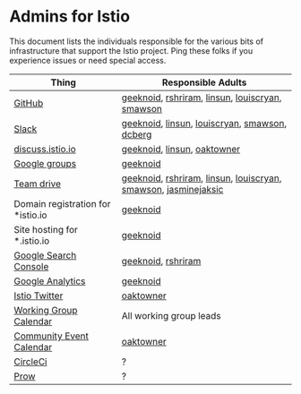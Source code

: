 # Admins for Istio

This document lists the individuals responsible for the various bits of infrastructure
that support the Istio project. Ping these folks if you experience issues or need special 
access.

| Thing | Responsible Adults
|-------|-------------------
| [GitHub](https://github.com/istio) | [geeknoid](https://github.com/geeknoid), [rshriram](https://github.com/rshriram), [linsun](https://github.com/linsun), [louiscryan](https://github.com/louiscryan), [smawson](https://github.com/smawson)
| [Slack](https://istio.slack.com) | [geeknoid](https://github.com/geeknoid), [linsun](https://github.com/linsun), [louiscryan](https://github.com/louiscryan), [smawson](https://github.com/smawson), [dcberg](https://github.com/dcberg)
| [discuss.istio.io](https://discuss.istio.io) | [geeknoid](https://github.com/geeknoid), [linsun](https://github.com/linsun), [oaktowner](https://github.com/oaktowner)
| [Google groups](https://googlegroups.com) | [geeknoid](https://github.com/geeknoid)
| [Team drive](https://drive.google.com/corp/drive/u/0/folders/0AIS5p3eW9BCtUk9PVA) | [geeknoid](https://github.com/geeknoid), [rshriram](https://github.com/rshriram), [linsun](https://github.com/linsun), [louiscryan](https://github.com/louiscryan), [smawson](https://github.com/smawson), [jasminejaksic](https://github.com/jasminejaksic)
| Domain registration for *istio.io | [geeknoid](https://github.com/geeknoid)
| Site hosting for *.istio.io | [geeknoid](https://github.com/geeknoid)
| [Google Search Console](https://cse.google.com) | [geeknoid](https://github.com/geeknoid), [rshriram](https://github.com/rshriram)
| [Google Analytics](https://analytics.google.com/analytics/web/) | [geeknoid](https://github.com/geeknoid)
| [Istio Twitter](https://twitter.cqom/IstioMesh) | [oaktowner](https://github.com/oaktowner)
| [Working Group Calendar](https://calendar.google.com/calendar/embed?src=4uhe8fi8sf1e3tvmvh6vrq2dog%40group.calendar.google.com&ctz=America%2FLos_Angeles) | All working group leads
| [Community Event Calendar](https://calendar.google.com/calendar/embed?src=i10ogf58krfbrsjai5qi16g4do%40group.calendar.google.com&ctz=America%2FLos_Angeles) | [oaktowner](https://github.com/oaktowner)
| [CircleCi](https://circleci.com/gh/istio) | ?
| [Prow](https://prow.istio.io) | ?
